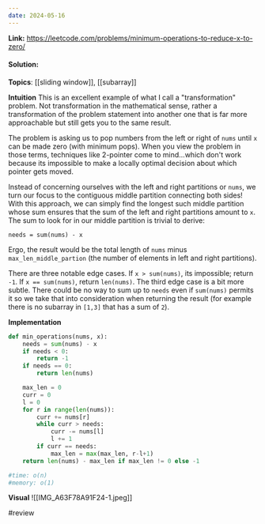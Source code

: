 ```yaml
---
date: 2024-05-16
---
```

**Link:** https://leetcode.com/problems/minimum-operations-to-reduce-x-to-zero/
#### Solution:

**Topics**: [[sliding window]], [[subarray]]

**Intuition**
This is an excellent example of what I call a "transformation" problem. Not transformation in the mathematical sense, rather a transformation of the problem statement into another one that is far more approachable but still gets you to the same result.

The problem is asking us to pop numbers from the left or right of `nums` until `x` can be made zero (with minimum pops). When you view the problem in those terms, techniques like 2-pointer come to mind...which don't work because its impossible to make a locally optimal decision about which pointer gets moved. 

Instead of concerning ourselves with the left and right partitions or `nums`, we turn our focus to the contiguous middle partition connecting both sides! With this approach, we can simply find the longest such middle partition whose sum ensures that the sum of the left and right partitions amount to `x`. The sum to look for in our middle partition is trivial to derive: 

```
needs = sum(nums) - x
```

Ergo, the result would be the total length of `nums`  minus `max_len_middle_partion` (the number of elements in left and right partitions). 

There are three notable edge cases. If `x > sum(nums)`, its impossible; return `-1`. If `x == sum(nums)`, return `len(nums)`. The third edge case is a bit more subtle. There could be no way to sum up to `needs` even if `sum(nums)` permits it so we take that into consideration when returning the result (for example there is no subarray in  `[1,3]`  that has a sum of `2`). 


**Implementation**
```python
def min_operations(nums, x):
	needs = sum(nums) - x
	if needs < 0:
		return -1
	if needs == 0:
		return len(nums)

	max_len = 0
	curr = 0
	l = 0
	for r in range(len(nums)):
		curr += nums[r]
		while curr > needs:
			curr -= nums[l]
			l += 1
		if curr == needs:
			max_len = max(max_len, r-l+1)
	return len(nums) - max_len if max_len != 0 else -1

#time: o(n)
#memory: o(1)
```

**Visual** 
![[IMG_A63F78A91F24-1.jpeg]]


#review 


